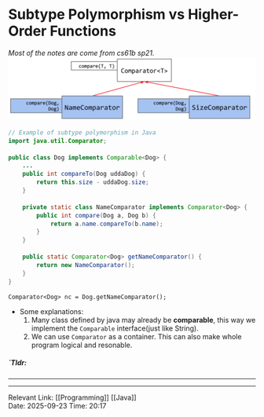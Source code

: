 # Subtype Polymorphism vs Higher-Order Functions
*Most of the notes are come from cs61b sp21.*
![Inheritance Schematic Diagram](./Image/image.png)

```java
// Example of subtype polymorphism in Java
import java.util.Comparator;

public class Dog implements Comparable<Dog> {
    ...
    public int compareTo(Dog uddaDog) {
        return this.size - uddaDog.size;
    }

    private static class NameComparator implements Comparator<Dog> {
        public int compare(Dog a, Dog b) {
            return a.name.compareTo(b.name);
        }
    }

    public static Comparator<Dog> getNameComparator() {
        return new NameComparator();
    }
}
```

```
Comparator<Dog> nc = Dog.getNameComparator();
```
- Some explanations:
  1. Many class defined by java may already be **comparable**, this way we implement the `Comparable` interface(just like String). 
  2. We can use `Comparator` as a container. This can also make whole program logical and resonable.
##### `Tldr: 
---


---
Relevant Link: [[Programming]] [[Java]]  
Date: 2025-09-23 
Time: 20:17